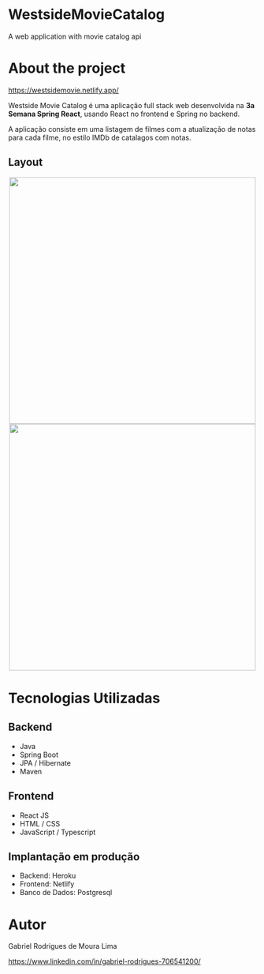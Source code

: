 # WestsideMovieCatalog
A web application with movie catalog api

# About the project

https://westsidemovie.netlify.app/

Westside Movie Catalog é uma aplicação full stack web desenvolvida na **3a Semana Spring React**, usando React no frontend e Spring no backend.

A aplicação consiste em uma listagem de filmes com a atualização de notas para cada filme, no estilo IMDb de catalagos com notas.

## Layout

<!-- ![Westside Catalog Movie Listing Page](https://user-images.githubusercontent.com/60760967/152717835-4da0ee1b-c448-48f8-b0f2-e48751df9f2a.png) -->
<!-- ![Westside Catalog Movie Form Page](https://user-images.githubusercontent.com/60760967/152718311-889e58d1-e269-4227-8975-208ef025725e.png) -->
<div align="center">
  <img src="https://user-images.githubusercontent.com/60760967/152717835-4da0ee1b-c448-48f8-b0f2-e48751df9f2a.png" width="500px" />
</div>

<div align="center">
  <img src="https://user-images.githubusercontent.com/60760967/152718311-889e58d1-e269-4227-8975-208ef025725e.png" width="500px" />
</div>

# Tecnologias Utilizadas
## Backend
- Java
- Spring Boot
- JPA / Hibernate
- Maven

## Frontend
- React JS
- HTML / CSS
- JavaScript / Typescript

## Implantação em produção
- Backend: Heroku
- Frontend: Netlify
- Banco de Dados: Postgresql

# Autor

Gabriel Rodrigues de Moura Lima

https://www.linkedin.com/in/gabriel-rodrigues-706541200/

